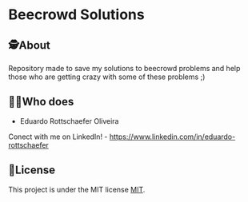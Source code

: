 # Beecrowd Solutions

##  🕵About

Repository made to save my solutions to beecrowd problems and help those who are getting crazy with some of these problems ;)

##  👩🏾Who does

- Eduardo Rottschaefer Oliveira

Conect with me on LinkedIn! - https://www.linkedin.com/in/eduardo-rottschaefer

## 📝License

This project is under the MIT license [MIT](./LICENSE).
